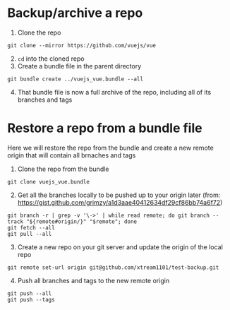 # Backup/archive a repo
1. Clone the repo
  ```
  git clone --mirror https://github.com/vuejs/vue
  ```
2. `cd` into the cloned repo
3. Create a bundle file in the parent directory
  ```
  git bundle create ../vuejs_vue.bundle --all
  ```
4. That bundle file is now a full archive of the repo, including all of its branches and tags

# Restore a repo from a bundle file
Here we will restore the repo from the bundle and create a new remote origin that will contain all brnaches and tags
1. Clone the repo from the bundle
  ```
  git clone vuejs_vue.bundle
  ```
2. Get all the branches locally to be pushed up to your origin later (from: https://gist.github.com/grimzy/a1d3aae40412634df29cf86bb74a6f72)
  ```
  git branch -r | grep -v '\->' | while read remote; do git branch --track "${remote#origin/}" "$remote"; done
  git fetch --all
  git pull --all
  ```
3. Create a new repo on your git server and update the origin of the local repo
  ```
  git remote set-url origin git@github.com/xtream1101/test-backup.git
  ```
4. Push all branches and tags to the new remote origin
  ```
  git push --all
  git push --tags
  ```